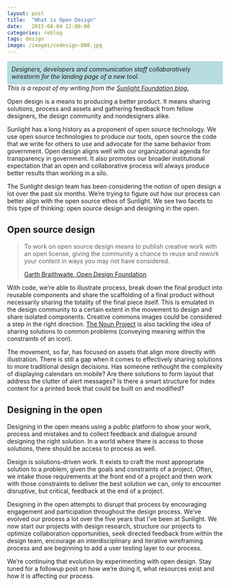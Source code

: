 ```yaml
---
layout: post
title:  "What is Open Design"
date:   2015-08-04 12:00:00
categories: reblog
tags: design
image: /images/codesign-800.jpg
---
```

<figcaption style="background-color: rgba(20,143,154,.3); padding: 10px;"><em>Designers, developers and communication staff collaboratively wirestorm for the landing page of a new tool.</em></figcaption>

<aside><em>This is a repost of my writing from the <a target="_blank" href="http://sunlightfoundation.com/blog/2015/07/28/what-is-open-design/">Sunlight Foundation blog.</em></a></aside>


<p>Open design is a means to producing a better product. It means sharing solutions, process and assets and gathering feedback from fellow designers, the design community and nondesigners alike.</p>
<p>Sunlight has a long history as a proponent of open source technology. We use open source technologies to produce our tools, open source the code that we write for others to use and advocate for the same behavior from government. Open design aligns well with our organizational agenda for transparency in government. It also promotes our broader institutional expectation that an open and collaborative process will always produce better results than working in a silo.</p>
<p>The Sunlight design team has been considering the notion of open design a lot over the past six months. We’re trying to figure out how our process can better align with the open source ethos of Sunlight. We see two facets to this type of thinking: open source design and designing in the open.</p>
<h2>Open source design</h2>

<blockquote cite="http://opendesign.foundation/articles/open-source-design-is-now-design-open/">
    <p>
        To work on open source design means to publish creative work with an open license, giving the community a chance to reuse and rework your content in ways you may not have considered.
    </p>
    <footer>
        <a href="http://opendesign.foundation/articles/open-source-design-is-now-design-open/">Garth Braithwaite, Open Design Foundation</a>
    </footer>
</blockquote>

<p>With code, we’re able to illustrate process, break down the final product into reusable components and share the scaffolding of a final product without necessarily sharing the totality of the final piece itself. This is emulated in the design community to a certain extent in the movement to design and share isolated components. Creative commons images could be considered a step in the right direction. <a href="https://thenounproject.com/">The Noun Project</a> is also tackling the idea of sharing solutions to common problems (conveying meaning within the constraints of an icon).</p>
<p>The movement, so far, has focused on assets that align more directly with illustration. There is still a gap when it comes to effectively sharing solutions to more traditional design decisions. Has someone rethought the complexity of displaying calendars on mobile? Are there solutions to form layout that address the clutter of alert messages? Is there a smart structure for index content for a printed book that could be built on and modified?</p>
<h2>Designing in the open</h2>

<p>Designing in the open means using a public platform to show your work, process and mistakes and to collect feedback and dialogue around designing the right solution. In a world where there is access to those solutions, there should be access to process as well.</p>
<p>Design is solutions-driven work. It exists to craft the most appropriate solution to a problem, given the goals and constraints of a project. Often, we intake those requirements at the front end of a project and then work with those constraints to deliver the best solution we can, only to encounter disruptive, but critical, feedback at the end of a project. </p>
<p>Designing in the open attempts to disrupt that process by encouraging engagement and participation throughout the design process. We’ve evolved our process a lot over the five years that I’ve been at Sunlight. We now start our projects with design research, structure our projects to optimize collaboration opportunities, seek directed feedback from within the design team, encourage an interdisciplinary and iterative wireframing process and are beginning to add a user testing layer to our process.</p>
<p>We’re continuing that evolution by experimenting with open design. Stay tuned for a followup post on how we’re doing it, what resources exist and how it is affecting our process.</p>

